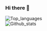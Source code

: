 ### Hi there 👋

![Top_languages](https://github-readme-stats.vercel.app/api/top-langs/?username=judaaaron&layout=compact&langs_count=8&theme=radical)
<br>
![Github_stats](https://github-readme-stats.vercel.app/api?username=judaaaron&show_icons=true&theme=radical)
<!--
**judaaaron/judaaaron** is a ✨ _special_ ✨ repository because its `README.md` (this file) appears on your GitHub profile.

Here are some ideas to get you started:

- 🔭 I’m currently working on ...
- 🌱 I’m currently learning ...
- 👯 I’m looking to collaborate on ...
- 🤔 I’m looking for help with ...
- 💬 Ask me about ...
- 📫 How to reach me: ...
- 😄 Pronouns: ...
- ⚡ Fun fact: ...
-->

